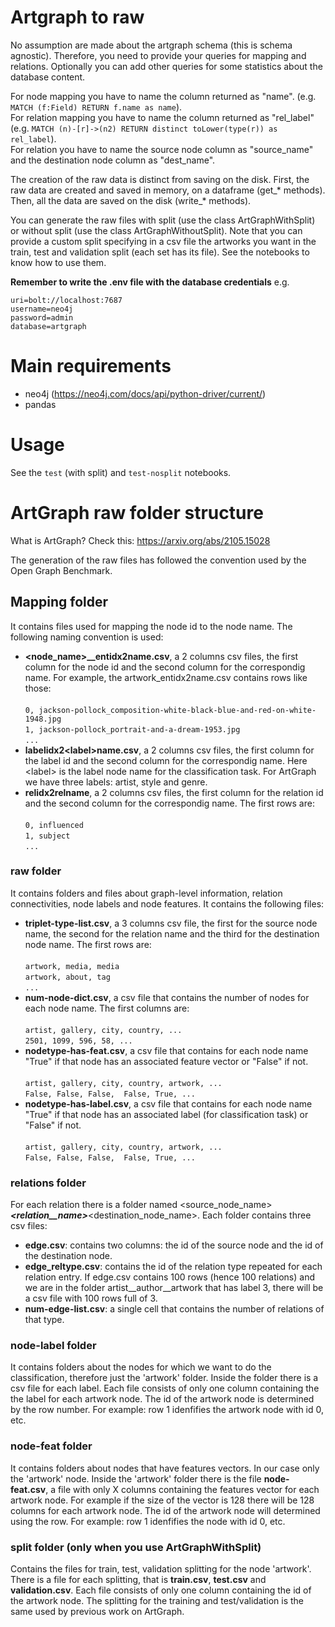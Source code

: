 # Artgraph to raw
No assumption are made about the artgraph schema (this is schema agnostic). Therefore, you need to provide your queries for mapping and relations. Optionally you can add other queries for some statistics about the database content. 

For node mapping you have to name the column returned as "name". (e.g. `MATCH (f:Field) RETURN f.name as name`). <br />
For relation mapping you have to name the column returned as "rel_label" (e.g. `MATCH (n)-[r]->(n2) RETURN distinct toLower(type(r)) as rel_label`). <br />
For relation you have to name the source node column as "source_name" and the destination node column as "dest_name".

The creation of the raw data is distinct from saving on the disk. First, the raw data are created and saved in memory, on a dataframe (get_* methods). Then, all the data are saved on the disk (write_* methods).

You can generate the raw files with split (use the class ArtGraphWithSplit) or without split (use the class ArtGraphWithoutSplit). Note that you can provide a custom split specifying in a csv file the artworks you want in the train, test and validation split (each set has its file). 
See the notebooks to know how to use them.


**Remember to write the .env file with the database credentials**
e.g.
```
uri=bolt://localhost:7687
username=neo4j
password=admin
database=artgraph
```

# Main requirements
- neo4j (https://neo4j.com/docs/api/python-driver/current/)
- pandas

# Usage
See the `test` (with split) and `test-nosplit` notebooks.

# ArtGraph raw folder structure
What is ArtGraph? Check this: https://arxiv.org/abs/2105.15028

The generation of the raw files has followed the convention used by the Open Graph Benchmark.

## Mapping folder
It contains files used for mapping the node id to the node name. The following naming convention is used:
<ul>
    <li>
        <strong>&lt;node_name&gt;__entidx2name.csv</strong>, a 2 columns csv files, the first column for the node id and the second column for the correspondig name. For example, the artwork_entidx2name.csv contains rows like those:
        <br/><br/>
        <code>0, jackson-pollock_composition-white-black-blue-and-red-on-white-1948.jpg</code><br/>
        <code>1, jackson-pollock_portrait-and-a-dream-1953.jpg</code><br/>
        <code>...</code>
    </li>
    <li>
        <strong>labelidx2&lt;label&gt;name.csv</strong>, a 2 columns csv files, the first column for the label id and the second column for the correspondig name. Here &lt;label&gt; is the label node name for the classification task. For ArtGraph we have three labels: artist, style and genre.
    </li>
    <li>
        <strong>relidx2relname</strong>, a 2 columns csv files, the first column for the relation id and the second column for the correspondig name. The first rows are:
        <br/><br/>
        <code>0, influenced</code><br/>
        <code>1, subject</code><br/>
        <code>...</code>
    </li>
</ul>

### raw folder
It contains folders and files about graph-level information, relation connectivities, node labels and node features.
It contains the following files:
<ul>
    <li>
        <strong>triplet-type-list.csv</strong>, a 3 columns csv file, the first for the source node name, the second for the relation name and the third for the destination node name. The first rows are:
        <br/><br/>
        <code>artwork, media, media</code><br/>
        <code>artwork, about, tag</code><br/>
        <code>...</code>
    </li>
    <li>
        <strong>num-node-dict.csv</strong>, a csv file that contains the number of nodes for each node name. The first columns are:
        <br/><br/>
        <code>artist, gallery, city, country, ...</code><br/>
        <code>2501, 1099, 596, 58, ...</code><br/>
    </li>
    <li>
        <strong>nodetype-has-feat.csv</strong>, a csv file that contains for each node name "True" if that node has an associated feature vector or "False" if not.
        <br/><br/>
        <code>artist, gallery, city, country, artwork, ...</code><br/>
        <code>False, False, False,  False, True, ...</code><br/>
    </li>
    <li>
        <strong>nodetype-has-label.csv</strong>, a csv file that contains for each node name "True" if that node has an associated label (for classification task) or "False" if not. 
        <br/><br/>
        <code>artist, gallery, city, country, artwork, ...</code><br/>
        <code>False, False, False,  False, True, ...</code><br/>
    </li>
</ul>

### relations folder
For each relation there is a folder named  &lt;source_node_name&gt;___&lt;relation__name&gt;___&lt;destination_node_name&gt;. Each folder contains three csv files:
<ul>
    <li>
        <strong>edge.csv</strong>: contains two columns: the id of the source node and the id of the destination node.
    </li>
    <li>
        <strong>edge_reltype.csv</strong>: contains the id of the relation type repeated for each relation entry. If edge.csv contains 100 rows (hence 100 relations) and we are in the folder artist__author__artwork that has label 3, there will be a csv file with 100 rows full of 3.
    </li>
    <li>
        <strong>num-edge-list.csv</strong>: a single cell that contains the number of relations of that type.
    </li>
</ul>

### node-label folder
It contains folders about the nodes for which we want to do the classification, therefore just the 'artwork' folder. Inside the folder there is a csv file for each label. Each file consists of only one column containing the the label for each artwork node. The id of the artwork node is determined by the row number. For example: row 1 idenfifies the artwork node with id 0, etc.

### node-feat folder
It contains folders about nodes that have features vectors. In our case only the 'artwork' node. Inside the 'artwork' folder there is the file <strong>node-feat.csv</strong>, a file with only X columns containing the features vector for each artwork node. For example if the size of the vector is 128 there will be 128 columns for each artwork node. The id of the artwork node will determined using the row. For example: row 1 idenfifies the node with id 0, etc.

### split folder (only when you use ArtGraphWithSplit)
Contains the files for train, test, validation splitting for the node 'artwork'. There is a file for each splitting, that is <strong>train.csv</strong>, <strong>test.csv</strong> and <strong>validation.csv</strong>. Each file consists of only one column containing the id of the artwork node. The splitting for the training and test/validation is the same used by previous work on ArtGraph.
